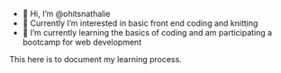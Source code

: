 - 👋 Hi, I’m @ohitsnathalie
- 👀 Currently I’m interested in basic front end coding and knitting
- 🌱 I’m currently learning the basics of coding and am participating a bootcamp for web development

This here is to document my learning process.


<!---
ohitsnathalie/ohitsnathalie is a ✨ special ✨ repository because its `README.md` (this file) appears on your GitHub profile.
You can click the Preview link to take a look at your changes.
--->

